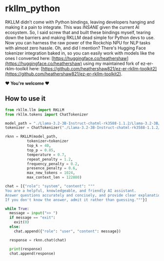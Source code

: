 # rkllm_python
RKLLM didn’t come with Python bindings, leaving developers hanging and making it a pain to integrate. This was *INSANE* given the current AI ecosystem. So, I said screw that and built these bindings myself, tearing down the barriers and making RKLLM dead simple for Python devs to use. Now you can harness the raw power of the Rockchip NPU for NLP tasks with almost zero hassle. Oh, and did I mention? There's Hugging Face tokenizer integration baked in, so you can easily work with models like the ones I converted here: [https://huggingface.co/heathershaw](https://huggingface.co/heathershaw) using my maintained fork of ez-er-rklm-toolkit here: [https://github.com/heathershaw821/ez-er-rkllm-toolkit2](https://github.com/heathershaw821/ez-er-rkllm-toolkit2).

**❤️ You're welcome ❤️**


## How to use it

```python
from rkllm.llm import RKLLM
from rkllm.tokens import ChatTokenizer

model_path = "./Llama-3.2-3B-Instruct-chatml-rk3588-1.1.2/Llama-3.2-3B/Llama-3.2-3B.rkllm"
tokenizer = ChatTokenizer("./Llama-3.2-3B-Instruct-chatml-rk3588-1.1.2/tokenizer_config.json")

rknn = RKLLM(model_path,
          tokenizer=tokenizer
          top_k = 40,
          top_p = 0.85,
          temperature = 0.7,
          repeat_penalty = 1.2,
          frequency_penalty = 0.2,
          presence_penalty = 0.6,
          max_new_tokens = 1024,
          max_context_len = 122880)

chat = [{"role": "system", "content": """
You are a helpful, knowledgeable, and friendly AI assistant.
Answer questions accurately and concisely, and provide clear explanations when necessary.
If you don't know the answer, admit it rather than guessing."""}]

while True:
  message = input(">> ")
  if message == "exit":
    exit(0)
  else:
    chat.append({"role": "user", "content": message})

  response = rknn.chat(chat)

  print(response)
  chat.append(response)

```
